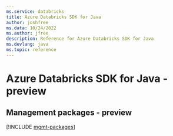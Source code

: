 ```yaml
---
ms.service: databricks
title: Azure Databricks SDK for Java
author: joshfree
ms.data: 10/24/2022
ms.author: jfree
description: Reference for Azure Databricks SDK for Java
ms.devlang: java
ms.topic: reference
---
```

# Azure Databricks SDK for Java - preview

## Management packages - preview
[!INCLUDE [mgmt-packages](databricks-mgmt-index.md)]